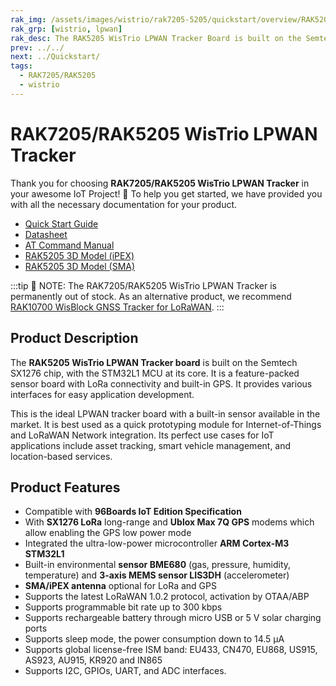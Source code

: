 ```yaml
---
rak_img: /assets/images/wistrio/rak7205-5205/quickstart/overview/RAK5205_home.png
rak_grp: [wistrio, lpwan]
rak_desc: The RAK5205 WisTrio LPWAN Tracker Board is built on the Semtech SX1276 chip, with the STM32L1 MCU at its core. It is a feature-packed sensor board with LoRa connectivity and built-in GPS that provides various interfaces for easy application development. This module is perfect for applications such as asset tracking, smart vehicle management, and location-based services.
prev: ../../
next: ../Quickstart/
tags:
  - RAK7205/RAK5205
  - wistrio
---
```


# RAK7205/RAK5205 WisTrio LPWAN Tracker
Thank you for choosing **RAK7205/RAK5205 WisTrio LPWAN Tracker** in your awesome IoT Project! 🎉 To help you get started, we have provided you with all the necessary documentation for your product.

* [Quick Start Guide](../Quickstart/)
* [Datasheet](../Datasheet/)
* [AT Command Manual](../AT-Command-Manual/)
* [RAK5205 3D Model (iPEX)](https://downloads.rakwireless.com/3D_File/WisTrio/PWB-RAK5205-IPEX.stp)
* [RAK5205 3D Model (SMA)](https://downloads.rakwireless.com/3D_File/WisTrio/PWB-RAK5205-SMA.stp)

:::tip 📝 NOTE:
The RAK7205/RAK5205 WisTrio LPWAN Tracker is permanently out of stock. 
As an alternative product, we recommend [RAK10700 WisBlock GNSS Tracker for LoRaWAN](https://store.rakwireless.com/products/lpwan-tracker-solution-kit?utm_source=RAK10700&utm_medium=Document&utm_campaign=BuyFromStore).
:::
## Product Description

The **RAK5205 WisTrio LPWAN Tracker board** is built on the Semtech SX1276 chip, with the STM32L1 MCU at its core. It is a feature-packed sensor board with LoRa connectivity and built-in GPS. It provides various interfaces for easy application development.

This is the ideal LPWAN tracker board with a built-in sensor available in the market. It is best used as a quick prototyping module for Internet-of-Things and LoRaWAN Network integration. Its perfect use cases for IoT applications include asset tracking, smart vehicle management, and location-based services.
## Product Features

- Compatible with **96Boards IoT Edition Specification**
- With **SX1276 LoRa** long-range and **Ublox Max 7Q GPS** modems which allow enabling the GPS low power mode
- Integrated the ultra-low-power microcontroller **ARM Cortex-M3 STM32L1**
- Built-in environmental **sensor BME680** (gas, pressure, humidity, temperature) and **3-axis MEMS sensor LIS3DH** (accelerometer)
- **SMA/iPEX antenna** optional for LoRa and GPS
- Supports the latest LoRaWAN 1.0.2 protocol, activation by OTAA/ABP
- Supports programmable bit rate up to 300&nbsp;kbps
- Supports rechargeable battery through micro USB or 5&nbsp;V solar charging ports
- Supports sleep mode, the power consumption down to 14.5&nbsp;μA
- Supports global license-free ISM band: EU433, CN470, EU868, US915, AS923, AU915, KR920 and IN865
- Supports I2C, GPIOs, UART, and ADC interfaces.



